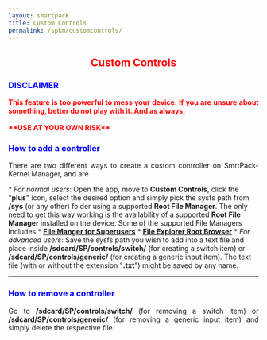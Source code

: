 ```yaml
---
layout: smartpack
title: Custom Controls
permalink: /spkm/customcontrols/
---
```


<style>
    tab1 { padding-left: 4em; }
</style>

<h2 style="color: red; text-align: center">Custom Controls</h2>

<h3 style="color: blue">DISCLAIMER</h3>
<p style="color: red; text-align: justify"><b>This feature is too powerful to mess your device. If you are unsure about something, better do not play with it. And as always,<br><br>**USE AT YOUR OWN RISK**</b></p>

<h3 style="color: blue">How to add a controller</h3>

<p style="text-align: justify">There are two different ways to create a custom controller on SmrtPack-Kernel Manager, and are</p>
* <i>For normal users</i>: Open the app, move to <b>Custom Controls</b>, click the "<b>plus</b>" icon, select the desired option and simply pick the sysfs path from <b>/sys</b> (or any other) folder using a supported <b>Root File Manager</b>. The only need to get this way working is the availability of a supported <b>Root File Manager</b> installed on the device. Some of the supported File Managers includes
  * <b><a href="https://play.google.com/store/apps/details?id=fm.clean.pro" target="_blank">File Manger for Superusers</a></b>
  * <b><a href="https://play.google.com/store/apps/details?id=com.jrummy.root.browserfree&hl=en" target="_blank">File Explorer Root Browser</a></b>
* <i>For advanced users</i>: Save the sysfs path you wish to add into a text file and place inside <b>/sdcard/SP/controls/switch/</b> (for creating a switch item) or <b>/sdcard/SP/controls/generic/</b> (for creating a generic input item). The text file (with or without the extension "<b>.txt</b>") might be saved by any name.

<hr>

<h3 style="color: blue">How to remove a controller</h3>

<p style="text-align: justify">Go to <b>/sdcard/SP/controls/switch/</b> (for removing a switch item) or <b>/sdcard/SP/controls/generic/</b> (for removing a generic input item) and simply delete the respective file.</p>
